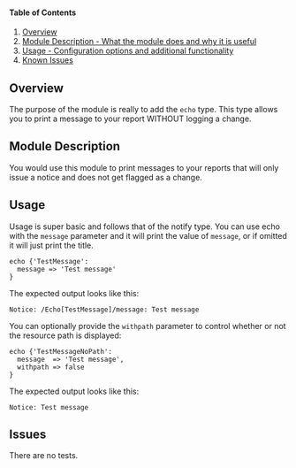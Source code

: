 #### Table of Contents

1. [Overview](#overview)
2. [Module Description - What the module does and why it is useful](#module-description)
3. [Usage - Configuration options and additional functionality](#usage)
4. [Known Issues](#issues)

## Overview

The purpose of the module is really to add the `echo` type.  This type allows you to print a message to your report WITHOUT logging a change.

## Module Description

You would use this module to print messages to your reports that will only issue a notice and does not get flagged as a change.

## Usage
Usage is super basic and follows that of the notify type.  You can use echo with the `message` parameter and it will print the value of `message`, or
if omitted it will just print the title.


```puppet
echo {'TestMessage':
  message => 'Test message'
}
```

The expected output looks like this:

```
Notice: /Echo[TestMessage]/message: Test message
```

You can optionally provide the `withpath` parameter to control whether or not the resource path is displayed:

```puppet
echo {'TestMessageNoPath':
  message  => 'Test message',
  withpath => false
}
```

The expected output looks like this:

```
Notice: Test message
```

## Issues
There are no tests.


